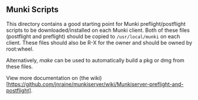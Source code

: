 ## Munki Scripts

This directory contains a good starting point for Munki preflight/postflight scripts to be downloaded/installed on each Munki client. Both of these files (postflight and preflight) should be copied to `/usr/local/munki` on each client.  These files should also be R-X for the owner and should be owned by root:wheel.

Alternatively, _make_ can be used to automatically build a pkg or dmg from these files.

View more documentation on (the wiki)[https://github.com/jnraine/munkiserver/wiki/Munkiserver-preflight-and-postflight].
